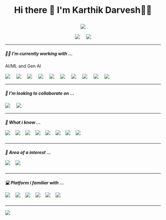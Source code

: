 <h1><p align="center">
    Hi there 👋 I'm Karthik Darvesh👨‍💻
</p></h1>
<p align="center">
<img src="https://gpvc.arturio.dev/KarthikDarvesh" style=align="center">
<br><br>
<a href="https://www.linkedin.com/in/karthik-darvesh-4636a4214"><img src="https://img.shields.io/badge/LinkedIn-0077B5?style=for-the-badge&logo=linkedin&logoColor=white"></a>&nbsp;&nbsp;&nbsp;&nbsp;
<a href="https://mail.google.com/karthikdarevsh@gmail.com"><img src="https://img.shields.io/badge/Gmail-D14836?style=for-the-badge&logo=gmail&logoColor=white"></a>
</p>
<hr>
<h5><p align="left">
👨‍💻 I’m currently working with ...
</p></h5>
<p align="left">
AI/ML and Gen AI
<br><br>
<img src="https://img.shields.io/badge/Retrieval Augmented Generation (RAG)-000000?style=for-the-badge&logo=Retrieval Augmented Generation (RAG)&logoColor=white">&nbsp;&nbsp;&nbsp;&nbsp;
<img src="https://img.shields.io/badge/Large language models (LLMs)-00ff08?style=for-the-badge&logo=Large language models (LLMs)&logoColor=white">&nbsp;&nbsp;&nbsp;&nbsp;
<img src="https://img.shields.io/badge/Transformer-FF6F00?style=for-the-badge&logo=Transformer&logoColor=white">&nbsp;&nbsp;&nbsp;&nbsp;
<img src="https://img.shields.io/badge/NLP-00ffb9?style=for-the-badge&logo=Transformer&logoColor=white">&nbsp;&nbsp;&nbsp;&nbsp;
<img src="https://img.shields.io/badge/TensorFlow-FF6F00?style=for-the-badge&logo=tensorflow&logoColor=white">&nbsp;&nbsp;&nbsp;&nbsp;
<img src="https://img.shields.io/badge/MachineLearning-EC3913?style=for-the-badge&logo=machinelearning&logoColor=white">&nbsp;&nbsp;&nbsp;&nbsp;
<img src="https://img.shields.io/badge/Numpy-777BB4?style=for-the-badge&logo=numpy&logoColor=white">&nbsp;&nbsp;&nbsp;&nbsp;
<img src="https://img.shields.io/badge/Pandas-2C2D72?style=for-the-badge&logo=pandas&logoColor=white">&nbsp;&nbsp;&nbsp;&nbsp;
<img src="https://img.shields.io/badge/scikit_learn-F7931E?style=for-the-badge&logo=scikit-learn&logoColor=white">&nbsp;&nbsp;&nbsp;&nbsp;
<img src="https://img.shields.io/badge/SciPy-654FF0?style=for-the-badge&logo=SciPy&logoColor=white">&nbsp;&nbsp;&nbsp;&nbsp;
</p>
<hr>
<h5><p align="left">
👯 I’m looking to collaborate on ...
</p></h5>
<p align="left">
<img src="https://img.shields.io/badge/GitHub-100000?style=for-the-badge&logo=github&logoColor=white">&nbsp;&nbsp;&nbsp;&nbsp;
<img src="https://img.shields.io/badge/Kaggle-20BEFF?style=for-the-badge&logo=Kaggle&logoColor=white">&nbsp;&nbsp;&nbsp;&nbsp;
</p>
<hr>
<h5><p align="left">
💬 What i know ...
<br><br>
<img src="https://img.shields.io/badge/C-00599C?style=for-the-badge&logo=c&logoColor=white">&nbsp;&nbsp;&nbsp;&nbsp;
<img src="https://img.shields.io/badge/C%2B%2B-00599C?style=for-the-badge&logo=c%2B%2B&logoColor=white">&nbsp;&nbsp;&nbsp;&nbsp;
<img src="https://img.shields.io/badge/Java-60EC0B?style=for-the-badge&logo=j&logoColor=white">&nbsp;&nbsp;&nbsp;&nbsp;
<img src="https://img.shields.io/badge/AI/ML-0CEFE8?style=for-the-badge&logo=adobe%20illustrator&logoColor=white">&nbsp;&nbsp;&nbsp;&nbsp;
<!-- <img src="https://img.shields.io/badge/PHP-777BB4?style=for-the-badge&logo=php&logoColor=white">&nbsp;&nbsp;&nbsp;&nbsp; -->
<img src="https://img.shields.io/badge/HTML5-E34F26?style=for-the-badge&logo=html5&logoColor=white">&nbsp;&nbsp;&nbsp;&nbsp;
<img src="https://img.shields.io/badge/CSS3-1572B6?style=for-the-badge&logo=css3&logoColor=white">&nbsp;&nbsp;&nbsp;&nbsp;
<!-- <img src="https://img.shields.io/badge/JavaScript-323330?style=for-the-badge&logo=javascript&logoColor=F7DF1E">&nbsp;&nbsp;&nbsp;&nbsp; -->
<img src="https://img.shields.io/badge/SQL-F80000?style=for-the-badge&logo=oracle&logoColor=black">&nbsp;&nbsp;&nbsp;&nbsp;
<img src="https://img.shields.io/badge/Data Structure-F80000?style=for-the-badge&logo=Data Structure&logoColor=black">&nbsp;&nbsp;&nbsp;&nbsp;</p></h5>
<hr>
<h5><p align="left">
🔭 Area of a interest ...
<br><br>
<img src="https://img.shields.io/badge/Astronomy-B80CEF?style=for-the-badge&logo=star&logoColor=white">&nbsp;&nbsp;&nbsp;&nbsp;
<img src="https://img.shields.io/badge/Stargazing-00599C?style=for-the-badge&logo=&logoColor=white">&nbsp;&nbsp;&nbsp;&nbsp;
</p></h5>
<hr>
<h5><p align="left">
💻 Platform i familiar with ...
<br><br>
<img src="https://img.shields.io/badge/Android_Studio-3DDC84?style=for-the-badge&logo=android-studio&logoColor=white">&nbsp;&nbsp;&nbsp;&nbsp;
<img src="https://img.shields.io/badge/Colab-F9AB00?style=for-the-badge&logo=googlecolab&color=525252">&nbsp;&nbsp;&nbsp;&nbsp;
<img src="https://img.shields.io/badge/Notepad++-90E59A.svg?style=for-the-badge&logo=notepad%2B%2B&logoColor=black">&nbsp;&nbsp;&nbsp;&nbsp;
<img src="https://img.shields.io/badge/PyCharm-000000.svg?&style=for-the-badge&logo=PyCharm&logoColor=white">&nbsp;&nbsp;&nbsp;&nbsp;
<img src="https://img.shields.io/badge/firebase-ffca28?style=for-the-badge&logo=firebase&logoColor=black">&nbsp;&nbsp;&nbsp;&nbsp;
<img src="https://img.shields.io/badge/Xampp-F37623?style=for-the-badge&logo=xampp&logoColor=white">&nbsp;&nbsp;&nbsp;&nbsp;
</p></h5>
<hr>


<img src="https://github-readme-stats.vercel.app/api?username=KarthikDarvesh&&show_icons=true&title_color=ffffff&icon_color=bb2acf&text_color=daf7dc&bg_color=151515">

